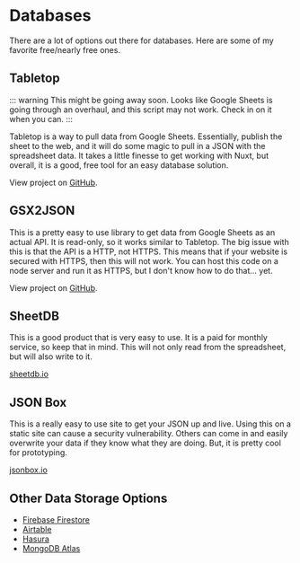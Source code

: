 # Databases

There are a lot of options out there for databases. Here are some of my favorite free/nearly free ones.

## Tabletop

::: warning
This might be going away soon. Looks like Google Sheets is going through an overhaul, and this script may not work. Check in on it when you can.
:::

Tabletop is a way to pull data from Google Sheets. Essentially, publish the sheet to the web, and it will do some magic to pull in a JSON with the spreadsheet data. It takes a little finesse to get working with Nuxt, but overall, it is a good, free tool for an easy database solution.

View project on [GitHub](https://github.com/jsoma/tabletop). 

## GSX2JSON

This is a pretty easy to use library to get data from Google Sheets as an actual API. It is read-only, so it works similar to Tabletop. The big issue with this is that the API is a HTTP, not HTTPS. This means that if your website is secured with HTTPS, then this will not work. You can host this code on a node server and run it as HTTPS, but I don't know how to do that... yet.

View project on [GitHub](https://github.com/55sketch/gsx2json).

## SheetDB

This is a good product that is very easy to use. It is a paid for monthly service, so keep that in mind. This will not only read from the spreadsheet, but will also write to it. 

[sheetdb.io](https://sheetdb.io)

## JSON Box

This is a really easy to use site to get your JSON up and live. Using this on a static site can cause a security vulnerability. Others can come in and easily overwrite your data if they know what they are doing. But, it is pretty cool for prototyping.

[jsonbox.io](https://jsonbox.io)

## Other Data Storage Options

- [Firebase Firestore](https://firebase.google.com/docs/firestore/)
- [Airtable](https://airtable.com)
- [Hasura](https://hasura.io)
- [MongoDB Atlas](https://www.mongodb.com/cloud/atlas)